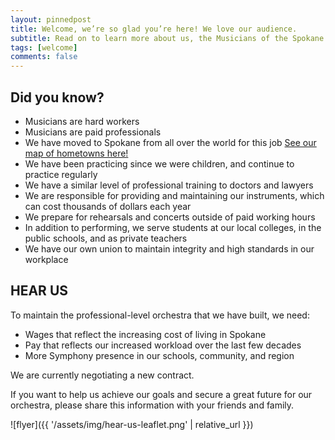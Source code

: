 ```yaml
---
layout: pinnedpost
title: Welcome, we’re so glad you’re here! We love our audience.
subtitle: Read on to learn more about us, the Musicians of the Spokane Symphony.
tags: [welcome]
comments: false
---
```


## Did you know?

* Musicians are hard workers
* Musicians are paid professionals
* We have moved to Spokane from all over the world for this job [See our map of hometowns here!](http://www.spokanesymphonymusicians.org/about-us/)
* We have been practicing since we were children, and continue to practice regularly
* We have a similar level of professional training to doctors and lawyers
* We are responsible for providing and maintaining our instruments, which can cost thousands of dollars each year
* We prepare for rehearsals and concerts outside of paid working hours
* In addition to performing, we serve students at our local colleges, in the public schools, and as private teachers
* We have our own union to maintain integrity and high standards in our workplace

## HEAR US

To maintain the professional-level orchestra that we have built, we need:

* Wages that reflect the increasing cost of living in Spokane
* Pay that reflects our increased workload over the last few decades
* More Symphony presence in our schools, community, and region

We are currently negotiating a new contract.

If you want to help us achieve our goals and secure a great future for our orchestra, please share this information with your friends and family.

![flyer]({{ '/assets/img/hear-us-leaflet.png' | relative_url }})
